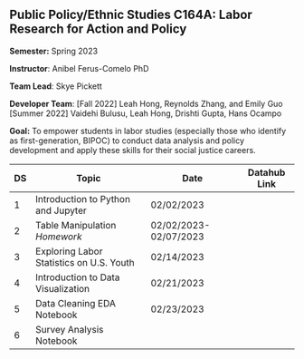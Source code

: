 ## Public Policy/Ethnic Studies C164A: Labor Research for Action and Policy

**Semester:** Spring 2023

**Instructor**: Anibel Ferus-Comelo PhD

**Team Lead**: Skye Pickett

**Developer Team**:
[Fall 2022] Leah Hong, Reynolds Zhang, and Emily Guo <br>
[Summer 2022] Vaidehi Bulusu, Leah Hong, Drishti Gupta, Hans Ocampo

**Goal:** To empower students in labor studies (especially those who identify as first-generation, BIPOC) to conduct data analysis and policy development and apply these skills for their social justice careers.

|DS| Topic         | Date       | Datahub Link       |
|------|-----------------|------------|--------------------|
|1| Introduction to Python and Jupyter  |  02/02/2023|     |  | 
|2| Table Manipulation *Homework* | 02/02/2023-02/07/2023 |     |  | 
|3| Exploring Labor Statistics on U.S. Youth | 02/14/2023 |     |  | 
|4| Introduction to Data Visualization |02/21/2023  |     |  | 
|5| Data Cleaning EDA Notebook | 02/23/2023 |     |  | 
|6| Survey Analysis Notebook  |  |     |  | 



